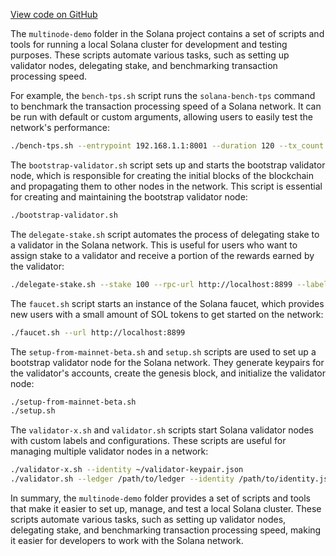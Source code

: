 
[View code on GitHub](https://github.com/solana-labs/solana/tree/master/na/multinode-demo)

The `multinode-demo` folder in the Solana project contains a set of scripts and tools for running a local Solana cluster for development and testing purposes. These scripts automate various tasks, such as setting up validator nodes, delegating stake, and benchmarking transaction processing speed.

For example, the `bench-tps.sh` script runs the `solana-bench-tps` command to benchmark the transaction processing speed of a Solana network. It can be run with default or custom arguments, allowing users to easily test the network's performance:

```bash
./bench-tps.sh --entrypoint 192.168.1.1:8001 --duration 120 --tx_count 100000
```

The `bootstrap-validator.sh` script sets up and starts the bootstrap validator node, which is responsible for creating the initial blocks of the blockchain and propagating them to other nodes in the network. This script is essential for creating and maintaining the bootstrap validator node:

```bash
./bootstrap-validator.sh
```

The `delegate-stake.sh` script automates the process of delegating stake to a validator in the Solana network. This is useful for users who want to assign stake to a validator and receive a portion of the rewards earned by the validator:

```bash
./delegate-stake.sh --stake 100 --rpc-url http://localhost:8899 --label my-validator
```

The `faucet.sh` script starts an instance of the Solana faucet, which provides new users with a small amount of SOL tokens to get started on the network:

```bash
./faucet.sh --url http://localhost:8899
```

The `setup-from-mainnet-beta.sh` and `setup.sh` scripts are used to set up a bootstrap validator node for the Solana network. They generate keypairs for the validator's accounts, create the genesis block, and initialize the validator node:

```bash
./setup-from-mainnet-beta.sh
./setup.sh
```

The `validator-x.sh` and `validator.sh` scripts start Solana validator nodes with custom labels and configurations. These scripts are useful for managing multiple validator nodes in a network:

```bash
./validator-x.sh --identity ~/validator-keypair.json
./validator.sh --ledger /path/to/ledger --identity /path/to/identity.json --vote-account /path/to/vote-account.json --entrypoint entrypoint_hostname
```

In summary, the `multinode-demo` folder provides a set of scripts and tools that make it easier to set up, manage, and test a local Solana cluster. These scripts automate various tasks, such as setting up validator nodes, delegating stake, and benchmarking transaction processing speed, making it easier for developers to work with the Solana network.